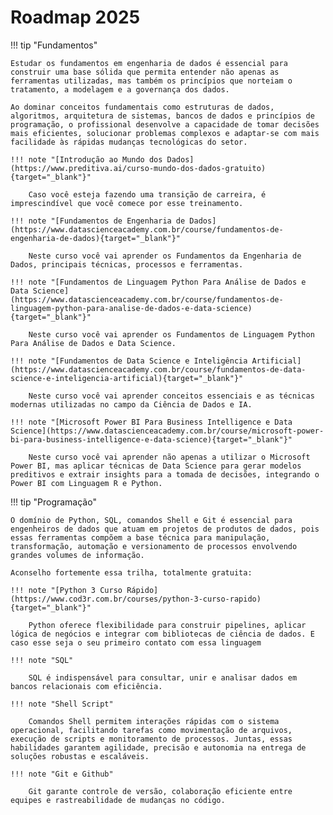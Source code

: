 # Roadmap 2025

!!! tip "Fundamentos"

    Estudar os fundamentos em engenharia de dados é essencial para construir uma base sólida que permita entender não apenas as ferramentas utilizadas, mas também os princípios que norteiam o tratamento, a modelagem e a governança dos dados.

    Ao dominar conceitos fundamentais como estruturas de dados, algoritmos, arquitetura de sistemas, bancos de dados e princípios de programação, o profissional desenvolve a capacidade de tomar decisões mais eficientes, solucionar problemas complexos e adaptar-se com mais facilidade às rápidas mudanças tecnológicas do setor.

    !!! note "[Introdução ao Mundo dos Dados](https://www.preditiva.ai/curso-mundo-dos-dados-gratuito){target="_blank"}"
    
        Caso você esteja fazendo uma transição de carreira, é imprescindível que você comece por esse treinamento.

    !!! note "[Fundamentos de Engenharia de Dados](https://www.datascienceacademy.com.br/course/fundamentos-de-engenharia-de-dados){target="_blank"}"

        Neste curso você vai aprender os Fundamentos da Engenharia de Dados, principais técnicas, processos e ferramentas.

    !!! note "[Fundamentos de Linguagem Python Para Análise de Dados e Data Science](https://www.datascienceacademy.com.br/course/fundamentos-de-linguagem-python-para-analise-de-dados-e-data-science){target="_blank"}"

        Neste curso você vai aprender os Fundamentos de Linguagem Python Para Análise de Dados e Data Science.

    !!! note "[Fundamentos de Data Science e Inteligência Artificial](https://www.datascienceacademy.com.br/course/fundamentos-de-data-science-e-inteligencia-artificial){target="_blank"}"

        Neste curso você vai aprender conceitos essenciais e as técnicas modernas utilizadas no campo da Ciência de Dados e IA.

    !!! note "[Microsoft Power BI Para Business Intelligence e Data Science](https://www.datascienceacademy.com.br/course/microsoft-power-bi-para-business-intelligence-e-data-science){target="_blank"}"

        Neste curso você vai aprender não apenas a utilizar o Microsoft Power BI, mas aplicar técnicas de Data Science para gerar modelos preditivos e extrair insights para a tomada de decisões, integrando o Power BI com Linguagem R e Python.

!!! tip "Programação"

    O domínio de Python, SQL, comandos Shell e Git é essencial para engenheiros de dados que atuam em projetos de produtos de dados, pois essas ferramentas compõem a base técnica para manipulação, transformação, automação e versionamento de processos envolvendo grandes volumes de informação.

    Aconselho fortemente essa trilha, totalmente gratuita:

    !!! note "[Python 3 Curso Rápido](https://www.cod3r.com.br/courses/python-3-curso-rapido){target="_blank"}"

        Python oferece flexibilidade para construir pipelines, aplicar lógica de negócios e integrar com bibliotecas de ciência de dados. E caso esse seja o seu primeiro contato com essa linguagem

    !!! note "SQL"

        SQL é indispensável para consultar, unir e analisar dados em bancos relacionais com eficiência.

    !!! note "Shell Script"

        Comandos Shell permitem interações rápidas com o sistema operacional, facilitando tarefas como movimentação de arquivos, execução de scripts e monitoramento de processos. Juntas, essas habilidades garantem agilidade, precisão e autonomia na entrega de soluções robustas e escaláveis.

    !!! note "Git e Github"

        Git garante controle de versão, colaboração eficiente entre equipes e rastreabilidade de mudanças no código.